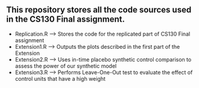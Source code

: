## This repository stores all the code sources used in the CS130 Final assignment. 


- Replication.R -->  Stores the code for the replicated part of CS130 Final assignment 
- Extension1.R --> Outputs the plots described in the first part of the Extension 
- Extension2.R --> Uses in-time placebo synthetic control comparison to assess the power of our synthetic model 
- Extension3.R --> Performs Leave-One-Out test to evaluate the effect of control units that have a high weight 
